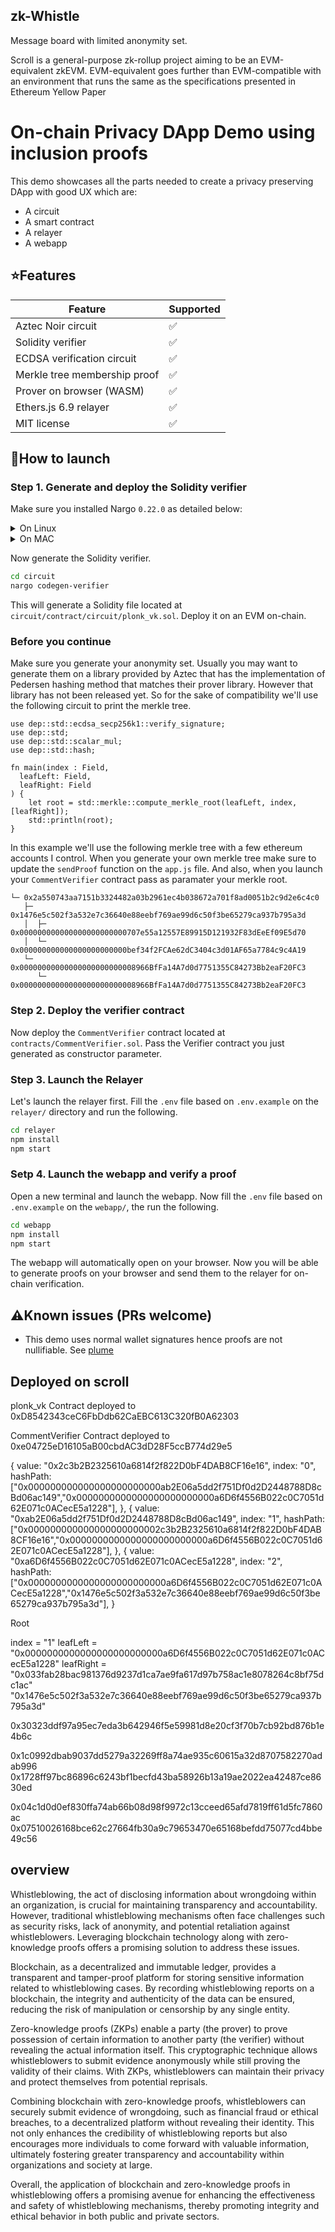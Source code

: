## zk-Whistle

Message board with limited anonymity set.

Scroll is a general-purpose zk-rollup project aiming to be an EVM-equivalent zkEVM. EVM-equivalent goes further than EVM-compatible with an environment that runs the same as the specifications presented in Ethereum Yellow Paper

# On-chain Privacy DApp Demo using inclusion proofs

This demo showcases all the parts needed to create a privacy preserving DApp with good UX which are:
* A circuit
* A smart contract
* A relayer
* A webapp

## ⭐Features

| Feature | Supported |
|----------|------------ |
| Aztec Noir circuit | ✅ |
| Solidity verifier | ✅ |
| ECDSA verification circuit | ✅ |
| Merkle tree membership proof | ✅ |
| Prover on browser (WASM) | ✅ |
| Ethers.js 6.9 relayer | ✅ |
| MIT license | ✅ |

## 🚀How to launch

### Step 1. Generate and deploy the Solidity verifier

Make sure you installed Nargo `0.22.0` as detailed below:

<details>
<summary>On Linux</summary>
  
```bash
mkdir -p $HOME/.nargo/bin && \
curl -o $HOME/.nargo/bin/nargo-x86_64-unknown-linux-gnu.tar.gz -L https://github.com/noir-lang/noir/releases/download/v0.22.0/nargo-x86_64-unknown-linux-gnu.tar.gz && \
tar -xvf $HOME/.nargo/bin/nargo-x86_64-unknown-linux-gnu.tar.gz -C $HOME/.nargo/bin/ && \
echo 'export PATH=$PATH:$HOME/.nargo/bin' >> ~/.bashrc && \
source ~/.bashrc
```
</details>

<details>
<summary>On MAC</summary>
  
```bash
mkdir -p $HOME/.nargo/bin && \
curl -o $HOME/.nargo/bin/nargo-x86_64-apple-darwin.tar.gz -L https://github.com/noir-lang/noir/releases/download/v0.22.0/nargo-x86_64-apple-darwin.tar.gz && \
tar -xvf $HOME/.nargo/bin/nargo-x86_64-apple-darwin.tar.gz -C $HOME/.nargo/bin/ && \
echo '\nexport PATH=$PATH:$HOME/.nargo/bin' >> ~/.zshrc && \
source ~/.zshrc
```
</details>

Now generate the Solidity verifier.

```bash
cd circuit
nargo codegen-verifier
```

This will generate a Solidity file located at `circuit/contract/circuit/plonk_vk.sol`. Deploy it on an EVM on-chain.

### Before you continue

Make sure you generate your anonymity set. Usually you may want to generate them on a library provided by Aztec that has the implementation of Pedersen hashing method that matches their prover library. However that library has not been released yet. So for the sake of compatibility we'll use the following circuit to print the merkle tree.

```
use dep::std::ecdsa_secp256k1::verify_signature;
use dep::std;
use dep::std::scalar_mul;
use dep::std::hash;

fn main(index : Field,
  leafLeft: Field,
  leafRight: Field
) {
    let root = std::merkle::compute_merkle_root(leafLeft, index, [leafRight]);
    std::println(root);
}
```

In this example we'll use the following merkle tree with a few ethereum accounts I control. When you generate your own merkle tree make sure to update the `sendProof` function on the `app.js` file. And also, when you launch your `CommentVerifier` contract pass as paramater your merkle root.

```
└─ 0x2a550743aa7151b3324482a03b2961ec4b038672a701f8ad0051b2c9d2e6c4c0
   ├─ 0x1476e5c502f3a532e7c36640e88eebf769ae99d6c50f3be65279ca937b795a3d
   │  ├─ 0x000000000000000000000000707e55a12557E89915D121932F83dEeEf09E5d70
   │  └─ 0x000000000000000000000000bef34f2FCAe62dC3404c3d01AF65a7784c9c4A19
   └─ 0x00000000000000000000000008966BfFa14A7d0d7751355C84273Bb2eaF20FC3
      └─ 0x00000000000000000000000008966BfFa14A7d0d7751355C84273Bb2eaF20FC3
```

### Step 2. Deploy the verifier contract

Now deploy the `CommentVerifier` contract located at `contracts/CommentVerifier.sol`. Pass the Verifier contract you just generated as constructor parameter.

### Step 3. Launch the Relayer

Let's launch the relayer first. Fill the `.env` file based on `.env.example` on the `relayer/` directory and run the following.

```bash
cd relayer
npm install
npm start
```

### Setp 4. Launch the webapp and verify a  proof

Open a new terminal and launch the webapp. Now fill the `.env` file based on `.env.example` on the `webapp/`, the run the following.

```bash
cd webapp
npm install
npm start
```

The webapp will automatically open on your browser. Now you will be able to generate proofs on your browser and send them to the relayer for on-chain verification.

## ⚠️Known issues (PRs welcome)

* This demo uses normal wallet signatures hence proofs are not nullifiable. See [plume](https://github.com/plume-sig/zk-nullifier-sig)

## Deployed on scroll

plonk_vk Contract deployed to 0xD8542343ceC6FbDdb62CaEBC613C320fB0A62303

CommentVerifier Contract deployed to 0xe04725eD16105aB00cbdAC3dD28F5ccB774d29e5

  {
      value: "0x2c3b2B2325610a6814f2f822D0bF4DAB8CF16e16",
      index: "0",
      hashPath: ["0x000000000000000000000000ab2E06a5dd2f751Df0d2D2448788D8cBd06ac149","0x0000000000000000000000000a6D6f4556B022c0C7051d62E071c0ACecE5a1228"],
    },
    {
      value: "0xab2E06a5dd2f751Df0d2D2448788D8cBd06ac149",
      index: "1",
      hashPath: ["0x000000000000000000000002c3b2B2325610a6814f2f822D0bF4DAB8CF16e16","0x0000000000000000000000000a6D6f4556B022c0C7051d62E071c0ACecE5a1228"],
    },
    {
      value: "0xa6D6f4556B022c0C7051d62E071c0ACecE5a1228",
      index: "2",
      hashPath: ["0x0000000000000000000000000a6D6f4556B022c0C7051d62E071c0ACecE5a1228","0x1476e5c502f3a532e7c36640e88eebf769ae99d6c50f3be65279ca937b795a3d"],
    }

Root

index = "1"
leafLeft = "0x0000000000000000000000000a6D6f4556B022c0C7051d62E071c0ACecE5a1228"
leafRight = "0x033fab28bac981376d9237d1ca7ae9fa617d97b758ac1e8078264c8bf75dc1ac"
"0x1476e5c502f3a532e7c36640e88eebf769ae99d6c50f3be65279ca937b795a3d"

0x30323ddf97a95ec7eda3b642946f5e59981d8e20cf3f70b7cb92bd876b1e4b6c


0x1c0992dbab9037dd5279a32269ff8a74ae935c60615a32d8707582270adab996
0x1728ff97bc86896c6243bf1becfd43ba58926b13a19ae2022ea42487ce8630ed

0x04c1d0d0ef830ffa74ab66b08d98f9972c13cceed65afd7819ff61d5fc7860ac
0x07510026168bce62c27664fb30a9c79653470e65168befdd75077cd4bbe49c56

## overview
Whistleblowing, the act of disclosing information about wrongdoing within an organization, is crucial for maintaining transparency and accountability. However, traditional whistleblowing mechanisms often face challenges such as security risks, lack of anonymity, and potential retaliation against whistleblowers. Leveraging blockchain technology along with zero-knowledge proofs offers a promising solution to address these issues.

Blockchain, as a decentralized and immutable ledger, provides a transparent and tamper-proof platform for storing sensitive information related to whistleblowing cases. By recording whistleblowing reports on a blockchain, the integrity and authenticity of the data can be ensured, reducing the risk of manipulation or censorship by any single entity.

Zero-knowledge proofs (ZKPs) enable a party (the prover) to prove possession of certain information to another party (the verifier) without revealing the actual information itself. This cryptographic technique allows whistleblowers to submit evidence anonymously while still proving the validity of their claims. With ZKPs, whistleblowers can maintain their privacy and protect themselves from potential reprisals.

Combining blockchain with zero-knowledge proofs, whistleblowers can securely submit evidence of wrongdoing, such as financial fraud or ethical breaches, to a decentralized platform without revealing their identity. This not only enhances the credibility of whistleblowing reports but also encourages more individuals to come forward with valuable information, ultimately fostering greater transparency and accountability within organizations and society at large.

Overall, the application of blockchain and zero-knowledge proofs in whistleblowing offers a promising avenue for enhancing the effectiveness and safety of whistleblowing mechanisms, thereby promoting integrity and ethical behavior in both public and private sectors.
